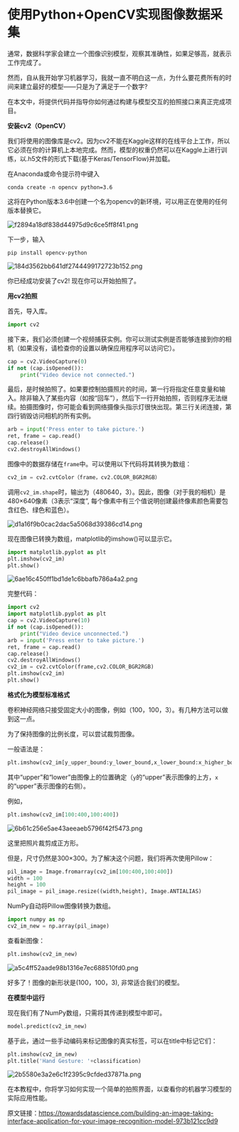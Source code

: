 # 使用Python+OpenCV实现图像数据采集

通常，数据科学家会建立一个图像识别模型，观察其准确性，如果足够高，就表示工作完成了。

然而，自从我开始学习机器学习，我就一直不明白这一点，为什么要花费所有的时间来建立最好的模型——只是为了满足于一个数字?

在本文中，将提供代码并指导你如何通过构建与模型交互的拍照接口来真正完成项目。

**安装cv2（OpenCV）**

我们将使用的图像库是cv2。因为cv2不能在Kaggle这样的在线平台上工作，所以它必须在你的计算机上本地完成。然而，模型的权重仍然可以在Kaggle上进行训练，以.h5文件的形式下载(基于Keras/TensorFlow)并加载。

在Anaconda或命令提示符中键入

```shell
conda create -n opencv python=3.6
```

这将在Python版本3.6中创建一个名为opencv的新环境，可以用正在使用的任何版本替换它。

![f2894a18df838d44975d9c6ce5ff8f41.png](https://img-blog.csdnimg.cn/img_convert/f2894a18df838d44975d9c6ce5ff8f41.png)

下一步，输入

```shell
pip install opencv-python
```

![184d3562bb641df2744499172723b152.png](https://img-blog.csdnimg.cn/img_convert/184d3562bb641df2744499172723b152.png)

你已经成功安装了cv2! 现在你可以开始拍照了。

**用cv2拍照**

首先，导入库。

```python
import cv2
```

接下来，我们必须创建一个视频捕获实例。你可以测试实例是否能够连接到你的相机（如果没有，请检查你的设置以确保应用程序可以访问它）。

```python
cap = cv2.VideoCapture(0)
if not (cap.isOpened()):
    print("Video device not connected.")
```

最后，是时候拍照了。如果要控制拍摄照片的时间，第一行将指定任意变量和输入。除非输入了某些内容（如按“回车”），然后下一行开始拍照，否则程序无法继续。拍摄图像时，你可能会看到网络摄像头指示灯很快出现。第三行关闭连接，第四行销毁访问相机的所有实例。

```python
arb = input('Press enter to take picture.')
ret, frame = cap.read()
cap.release()
cv2.destroyAllWindows()
```

图像中的数据存储在`frame`中。可以使用以下代码将其转换为数组：

```python
cv2_im = cv2.cvtColor（frame，cv2.COLOR_BGR2RGB）
```

调用`cv2_im.shape`时，输出为（480640，3）。因此，图像（对于我的相机）是480×640像素（3表示“深度”, 每个像素中有三个值说明创建最终像素颜色需要包含红色、绿色和蓝色）。

![d1a16f9b0cac2dac5a5068d39386cd14.png](https://img-blog.csdnimg.cn/img_convert/d1a16f9b0cac2dac5a5068d39386cd14.png)

现在图像已转换为数组，matplotlib的imshow()可以显示它。

```python
import matplotlib.pyplot as plt
plt.imshow(cv2_im)
plt.show()
```

![6ae16c450ff1bd1de1c6bbafb786a4a2.png](https://img-blog.csdnimg.cn/img_convert/6ae16c450ff1bd1de1c6bbafb786a4a2.png)

完整代码：

```python
import cv2
import matplotlib.pyplot as plt
cap = cv2.VideoCapture(10)
if not (cap.isOpened()):
    print("Video device unconnected.")
arb = input('Press enter to take picture.')
ret, frame = cap.read()
cap.release()
cv2.destroyAllWindows()
cv2_im = cv2.cvtColor(frame,cv2.COLOR_BGR2RGB)
plt.imshow(cv2_im)
plt.show()
```

**格式化为模型标准格式**

卷积神经网络只接受固定大小的图像，例如（100，100，3）。有几种方法可以做到这一点。

为了保持图像的比例长度，可以尝试裁剪图像。

一般语法是：

```python
plt.imshow(cv2_im[y_upper_bound:y_lower_bound,x_lower_bound:x_higher_bound])
```

其中“upper”和“lower”由图像上的位置确定（`y`的“upper”表示图像的上方，`x`的“upper”表示图像的右侧）。

例如，

```python
plt.imshow(cv2_im[100:400,100:400])
```

![6b61c256e5ae43aeeaeb5796f42f5473.png](https://img-blog.csdnimg.cn/img_convert/6b61c256e5ae43aeeaeb5796f42f5473.png)

这里把照片裁剪成正方形。

但是，尺寸仍然是300×300。为了解决这个问题，我们将再次使用Pillow：

```python
pil_image = Image.fromarray(cv2_im[100:400,100:400])
width = 100
height = 100
pil_image = pil_image.resize((width,height), Image.ANTIALIAS)
```

NumPy自动将Pillow图像转换为数组。

```python
import numpy as np
cv2_im_new = np.array(pil_image)
```

查看新图像：

```python
plt.imshow(cv2_im_new)
```

![a5c4ff52aade98b1316e7ec688510fd0.png](https://img-blog.csdnimg.cn/img_convert/a5c4ff52aade98b1316e7ec688510fd0.png)

好多了！图像的新形状是(100，100，3), 非常适合我们的模型。

**在模型中运行**

现在我们有了NumPy数组，只需将其传递到模型中即可。

```python
model.predict(cv2_im_new)
```

基于此，通过一些手动编码来标记图像的真实标签，可以在title中标记它们：

```python
plt.imshow(cv2_im_new)
plt.title('Hand Gesture: '+classification)
```

![2b5580e3a2e6c1f2395c9cfded37871a.png](https://img-blog.csdnimg.cn/img_convert/2b5580e3a2e6c1f2395c9cfded37871a.png)

在本教程中，你将学习如何实现一个简单的拍照界面，以查看你的机器学习模型的实际应用性能。

原文链接：https://towardsdatascience.com/building-an-image-taking-interface-application-for-your-image-recognition-model-973b121cc9d9